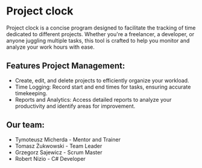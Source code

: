 # Project clock

Project clock is a concise program designed to facilitate the tracking of time dedicated to different projects. Whether you're a freelancer, a developer, or anyone juggling multiple tasks, this tool is crafted to help you monitor and analyze your work hours with ease. 

## Features Project Management: 
- Create, edit, and delete projects to efficiently organize your workload. 
- Time Logging: Record start and end times for tasks, ensuring accurate timekeeping. 
- Reports and Analytics: Access detailed reports to analyze your productivity and identify areas for improvement.

## Our team:
- Tymoteusz Micherda - Mentor and Trainer
- Tomasz Żukwowski - Team Leader
- Grzegorz Sajewicz - Scrum Master
- Robert Nizio - C# Developer



